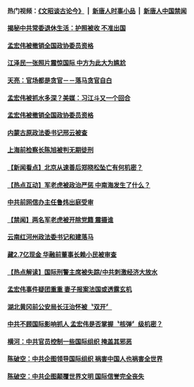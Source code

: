 #### 热门视频：[《文昭谈古论今》](https://github.com/gfw-breaker/wenzhao/blob/master/README.md?t=10280033) &nbsp;|&nbsp; [新唐人时事小品](https://github.com/gfw-breaker/ntdtv-comedy/blob/master/README.md?t=10280033) &nbsp;|&nbsp; [新唐人中国禁闻](https://github.com/gfw-breaker/ntdtv-news/blob/master/README.md?t=10280033)

#### [揭秘中共常委退休生活：护照被收 不准出国](../pages/prog1138/a1368211.md?t=10280033) 

#### [孟宏伟被撤销全国政协委员资格](../pages/prog1138/a1397059.md?t=10280033) 

#### [江泽民一张照片震惊国际 中方为此大为尴尬](../pages/prog1138/a1395318.md?t=10280033) 

#### [天亮：官场都是贪官－－落马贪官自白](../pages/prog1138/a1396981.md?t=10280033) 

#### [孟宏伟被抓水多深？美媒：习江斗又一个回合](../pages/prog1138/a1396725.md?t=10280033) 

#### [孟宏伟被撤销全国政协委员资格](../pages/prog1138/a1397059.md?t=10280033) 

#### [内蒙古原政法委书记邢云被查](../pages/prog1138/a1396915.md?t=10280033) 

#### [上海前检察长陈旭被判无期徒刑](../pages/prog1138/a1396777.md?t=10280033) 

#### [【新闻看点】北京从速善后郑晓松坠亡有何机密？](../pages/prog1138/a1396509.md?t=10280033) 

#### [【热点互动】军老虎被政治严惩  中南海发生了什么？](../pages/prog1138/a1396134.md?t=10280033) 

#### [中共前网信办主任鲁炜出庭受审](../pages/prog1138/a1396036.md?t=10280033) 

#### [【禁闻】两名军老虎被开除党籍 震摄谁](../pages/prog1138/a1395932.md?t=10280033) 

#### [云南红河州政法委书记和建落马](../pages/prog1138/a1395743.md?t=10280033) 

#### [藏2.7亿现金 华融前董事长赖小民被审查](../pages/prog1138/a1395448.md?t=10280033) 

#### [【热点解读】国际刑警主席被失踪/中共刺激经济大放水](../pages/prog1138/a1395325.md?t=10280033) 

#### [孟宏伟事件疑团重重 妻子报案法国或透露玄机](../pages/prog1138/a1395301.md?t=10280033) 

#### [湖北黄冈前公安局长汪治怀被〝双开〞](../pages/prog1138/a1395123.md?t=10280033) 

#### [中共不顾国际影响抓人 孟宏伟是否掌握〝核弹〞级机密？](../pages/prog1138/a1395061.md?t=10280033) 

#### [横河：中共官员控制一些国际组织 掩盖其邪恶](../pages/prog1138/a1395057.md?t=10280033) 

#### [陈破空：中共企图领导国际组织 祸害中国人也祸害全世界](../pages/prog1138/a1395054.md?t=10280033) 

#### [陈破空：中共企图颠覆世界文明 国际信誉完全丧失](../pages/prog1138/a1395052.md?t=10280033) 

